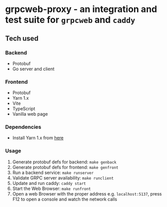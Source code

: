 # grpcweb-proxy - an integration and test suite for `grpcweb` and `caddy`

## Tech used

### Backend

- Protobuf
- Go server and client

### Frontend

- Protobuf
- Yarn 1.x
- Vite
- TypeScript
- Vanilla web page

### Dependencies

- Install Yarn 1.x from [here](https://classic.yarnpkg.com/lang/en/docs/install/#debian-stable)

### Usage

1. Generate protobuf defs for backend: `make genback`
2. Generate protobuf defs for frontend: `make genfront`
3. Run a backend service: `make runserver`
4. Validate GRPC server availability: `make runclient`
5. Update and run caddy: `caddy start`
6. Start the Web Browser: `make runfront`
7. Open a web Browser with the proper address e.g. `localhost:5137`, press F12 to open a console and watch the network calls
